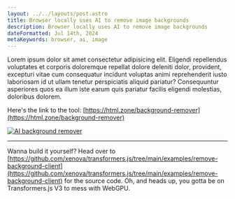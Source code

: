 ```yaml
---
layout: ../../layouts/post.astro
title: Browser locally uses AI to remove image backgrounds
description: Browser locally uses AI to remove image backgrounds
dateFormatted: Jul 14th, 2024
metaKeywords: browser, ai, image
---
```


Lorem ipsum dolor sit amet consectetur adipisicing elit. Eligendi repellendus voluptates et corporis doloremque repellat dolore deleniti dolor, provident, excepturi vitae cum consequatur incidunt voluptas animi reprehenderit iusto laboriosam id ut ullam tenetur perspiciatis aliquid pariatur? Consequuntur asperiores quos ea illum iste earum quis pariatur facilis eligendi molestias, doloribus dolorem.

Here's the link to the tool: [https://html.zone/background-remover](https://html.zone/background-remover)

[![AI background remover](https://og-image.html.zone/https://html.zone/background-remover)](https://html.zone/background-remover)

---

Wanna build it yourself? Head over to [https://github.com/xenova/transformers.js/tree/main/examples/remove-background-client](https://github.com/xenova/transformers.js/tree/main/examples/remove-background-client) for the source code. Oh, and heads up, you gotta be on Transformers.js V3 to mess with WebGPU.
